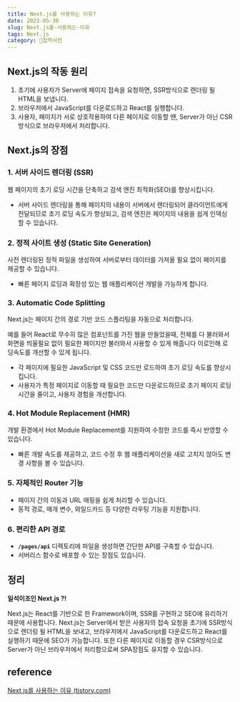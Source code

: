```yaml
---
title: Next.js를 사용하는 이유?
date: 2023-05-30
slug: Next.js를-사용하는-이유
tags: Next.js
category: 🙏잡학사전
---
```


## Next.js의 작동 원리

1. 초기에 사용자가 Server에 페이지 접속을 요청하면, SSR방식으로 렌더링 될 HTML을 보냅니다.
2. 브라우저에서 JavaScript를 다운로드하고 React를 실행합니다.
3. 사용자, 페이지가 서로 상호작용하여 다른 페이지로 이동할 땐, Server가 아닌 CSR방식으로 브라우저에서 처리합니다.

## Next.js의 장점

### 1. 서버 사이드 렌더링 (SSR)

웹 페이지의 초기 로딩 시간을 단축하고 검색 엔진 최적화(SEO)를 향상시킵니다.

- 서버 사이드 렌더링을 통해 페이지의 내용이 서버에서 렌더링되어 클라이언트에게 전달되므로 초기 로딩 속도가 향상되고, 검색 엔진은 페이지의 내용을 쉽게 인덱싱할 수 있습니다.

### 2. 정적 사이트 생성 (Static Site Generation)

사전 렌더링된 정적 파일을 생성하여 서버로부터 데이터를 가져올 필요 없이 페이지를 제공할 수 있습니다.

- 빠른 페이지 로딩과 확장성 있는 웹 애플리케이션 개발을 가능하게 합니다.

### 3. Automatic Code Splitting

Next.js는 페이지 간의 경로 기반 코드 스플리팅을 자동으로 처리합니다.

예를 들어 React로 무수히 많은 컴포넌트를 가진 웹을 만들었을때, 전체를 다 불러와서 화면을 띄울필요 없이 필요한 페이지만 불러와서 사용할 수 있게 해줍니다 이로인해 로딩속도를 개선할 수 있게 됩니다.

- 각 페이지에 필요한 JavaScript 및 CSS 코드만 로드하여 초기 로딩 속도를 향상시킵니다.
- 사용자가 특정 페이지로 이동할 때 필요한 코드만 다운로드하므로 초기 페이지 로딩 시간을 줄이고, 사용자 경험을 개선합니다.

### 4. Hot Module Replacement (HMR)

개발 환경에서 Hot Module Replacement를 지원하여 수정한 코드를 즉시 반영할 수 있습니다.

- 빠른 개발 속도를 제공하고, 코드 수정 후 웹 애플리케이션을 새로 고치지 않아도 변경 사항을 볼 수 있습니다.

### 5. 자체적인 Router 기능

- 페이지 간의 이동과 URL 매핑을 쉽게 처리할 수 있습니다.
- 동적 경로, 매개 변수, 와일드카드 등 다양한 라우팅 기능을 지원합니다.

### 6. 편리한 API 경로

- **`/pages/api`** 디렉토리에 파일을 생성하면 간단한 API를 구축할 수 있습니다.
- 서버리스 함수로 배포할 수 있는 장점도 있습니다.

## 정리

**일석이조인 Next.js ?!**

Next.js는 React를 기반으로 한 Framework이며, SSR를 구현하고 SEO에 유리하기 때문에 사용합니다. Next.js는 Server에서 받은 사용자의 접속 요청을 초기에 SSR방식으로 렌더링 될 HTML을 보내고, 브라우저에서 JavaScript를 다운로드하고 React를 실행하기 때문에 SEO가 가능합니다. 또한 다른 페이지로 이동할 경우 CSR방식으로 Server가 아닌 브라우저에서 처리함으로써 SPA장점도 유지할 수 있습니다.

## reference

[Next.js를 사용하는 이유 (tistory.com)](https://ivorycode.tistory.com/entry/Nextjs%EB%A5%BC-%EC%82%AC%EC%9A%A9%ED%95%98%EB%8A%94-%EC%9D%B4%EC%9C%A0)
